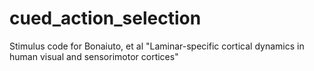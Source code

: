 # cued_action_selection
Stimulus code for Bonaiuto, et al "Laminar-specific cortical dynamics in human visual and sensorimotor cortices"
